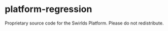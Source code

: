 # platform-regression
Proprietary source code for the Swirlds Platform. Please do not redistribute.

